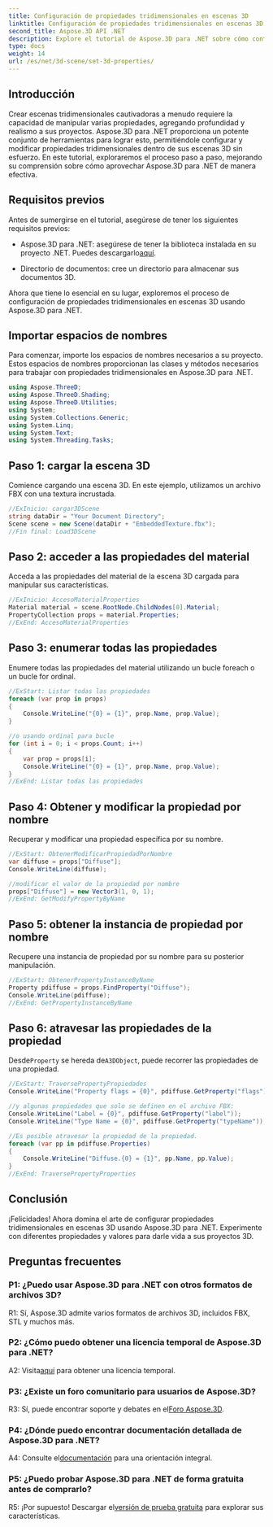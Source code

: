 ```yaml
---
title: Configuración de propiedades tridimensionales en escenas 3D
linktitle: Configuración de propiedades tridimensionales en escenas 3D
second_title: Aspose.3D API .NET
description: Explore el tutorial de Aspose.3D para .NET sobre cómo configurar propiedades 3D. Aprenda paso a paso con ejemplos de código. Mejora tus habilidades de manipulación de escenas en 3D.
type: docs
weight: 14
url: /es/net/3d-scene/set-3d-properties/
---
```

## Introducción

Crear escenas tridimensionales cautivadoras a menudo requiere la capacidad de manipular varias propiedades, agregando profundidad y realismo a sus proyectos. Aspose.3D para .NET proporciona un potente conjunto de herramientas para lograr esto, permitiéndole configurar y modificar propiedades tridimensionales dentro de sus escenas 3D sin esfuerzo. En este tutorial, exploraremos el proceso paso a paso, mejorando su comprensión sobre cómo aprovechar Aspose.3D para .NET de manera efectiva.

## Requisitos previos

Antes de sumergirse en el tutorial, asegúrese de tener los siguientes requisitos previos:

-  Aspose.3D para .NET: asegúrese de tener la biblioteca instalada en su proyecto .NET. Puedes descargarlo[aquí](https://releases.aspose.com/3d/net/).

- Directorio de documentos: cree un directorio para almacenar sus documentos 3D.

Ahora que tiene lo esencial en su lugar, exploremos el proceso de configuración de propiedades tridimensionales en escenas 3D usando Aspose.3D para .NET.

## Importar espacios de nombres

Para comenzar, importe los espacios de nombres necesarios a su proyecto. Estos espacios de nombres proporcionan las clases y métodos necesarios para trabajar con propiedades tridimensionales en Aspose.3D para .NET.

```csharp
using Aspose.ThreeD;
using Aspose.ThreeD.Shading;
using Aspose.ThreeD.Utilities;
using System;
using System.Collections.Generic;
using System.Linq;
using System.Text;
using System.Threading.Tasks;
```

## Paso 1: cargar la escena 3D

Comience cargando una escena 3D. En este ejemplo, utilizamos un archivo FBX con una textura incrustada.

```csharp
//ExInicio: cargar3DScene
string dataDir = "Your Document Directory";
Scene scene = new Scene(dataDir + "EmbeddedTexture.fbx");
//Fin final: Load3DScene
```

## Paso 2: acceder a las propiedades del material

Acceda a las propiedades del material de la escena 3D cargada para manipular sus características.

```csharp
//ExInicio: AccesoMaterialProperties
Material material = scene.RootNode.ChildNodes[0].Material;
PropertyCollection props = material.Properties;
//ExEnd: AccesoMaterialProperties
```

## Paso 3: enumerar todas las propiedades

Enumere todas las propiedades del material utilizando un bucle foreach o un bucle for ordinal.

```csharp
//ExStart: Listar todas las propiedades
foreach (var prop in props)
{
    Console.WriteLine("{0} = {1}", prop.Name, prop.Value);
}

//o usando ordinal para bucle
for (int i = 0; i < props.Count; i++)
{
    var prop = props[i];
    Console.WriteLine("{0} = {1}", prop.Name, prop.Value);
}
//ExEnd: Listar todas las propiedades
```

## Paso 4: Obtener y modificar la propiedad por nombre

Recuperar y modificar una propiedad específica por su nombre.

```csharp
//ExStart: ObtenerModificarPropiedadPorNombre
var diffuse = props["Diffuse"];
Console.WriteLine(diffuse);

//modificar el valor de la propiedad por nombre
props["Diffuse"] = new Vector3(1, 0, 1);
//ExEnd: GetModifyPropertyByName
```

## Paso 5: obtener la instancia de propiedad por nombre

Recupere una instancia de propiedad por su nombre para su posterior manipulación.

```csharp
//ExStart: ObtenerPropertyInstanceByName
Property pdiffuse = props.FindProperty("Diffuse");
Console.WriteLine(pdiffuse);
//ExEnd: GetPropertyInstanceByName
```

## Paso 6: atravesar las propiedades de la propiedad

 Desde`Property` se hereda de`A3DObject`, puede recorrer las propiedades de una propiedad.

```csharp
//ExStart: TraversePropertyPropiedades
Console.WriteLine("Property flags = {0}", pdiffuse.GetProperty("flags"));

//y algunas propiedades que solo se definen en el archivo FBX:
Console.WriteLine("Label = {0}", pdiffuse.GetProperty("label"));
Console.WriteLine("Type Name = {0}", pdiffuse.GetProperty("typeName"));

//Es posible atravesar la propiedad de la propiedad.
foreach (var pp in pdiffuse.Properties)
{
    Console.WriteLine("Diffuse.{0} = {1}", pp.Name, pp.Value);
}
//ExEnd: TraversePropertyProperties
```

## Conclusión

¡Felicidades! Ahora domina el arte de configurar propiedades tridimensionales en escenas 3D usando Aspose.3D para .NET. Experimente con diferentes propiedades y valores para darle vida a sus proyectos 3D.

## Preguntas frecuentes

### P1: ¿Puedo usar Aspose.3D para .NET con otros formatos de archivos 3D?

R1: Sí, Aspose.3D admite varios formatos de archivos 3D, incluidos FBX, STL y muchos más.

### P2: ¿Cómo puedo obtener una licencia temporal de Aspose.3D para .NET?

 A2: Visita[aquí](https://purchase.aspose.com/temporary-license/) para obtener una licencia temporal.

### P3: ¿Existe un foro comunitario para usuarios de Aspose.3D?

 R3: Sí, puede encontrar soporte y debates en el[Foro Aspose.3D](https://forum.aspose.com/c/3d/18).

### P4: ¿Dónde puedo encontrar documentación detallada de Aspose.3D para .NET?

 A4: Consulte el[documentación](https://reference.aspose.com/3d/net/) para una orientación integral.

### P5: ¿Puedo probar Aspose.3D para .NET de forma gratuita antes de comprarlo?

 R5: ¡Por supuesto! Descargar el[versión de prueba gratuita](https://releases.aspose.com/) para explorar sus características.
